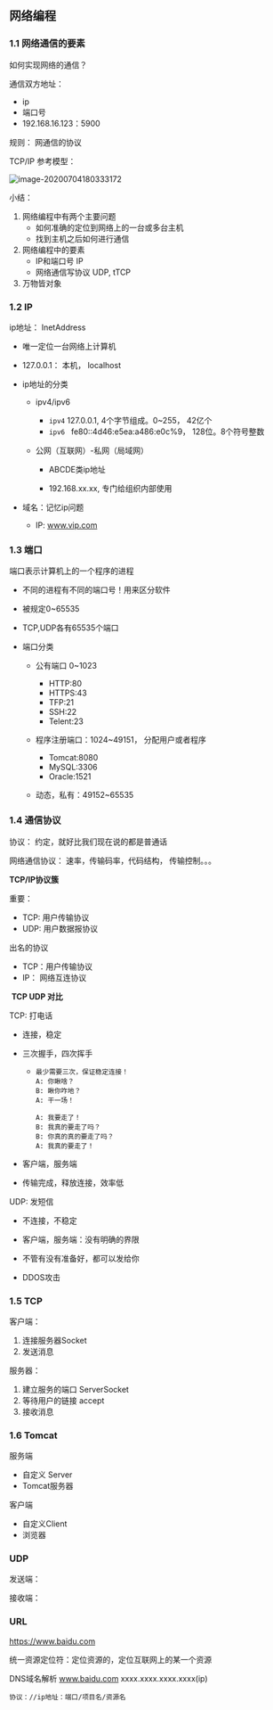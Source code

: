 ## 网络编程

### 1.1 网络通信的要素

如何实现网络的通信？

通信双方地址：

- ip
- 端口号
- 192.168.16.123：5900

规则： 网通信的协议

TCP/IP 参考模型：

![image-20200704180333172](C:\Users\baifn\AppData\Roaming\Typora\typora-user-images\image-20200704180333172.png)

小结：

1. 网络编程中有两个主要问题
   - 如何准确的定位到网络上的一台或多台主机
   - 找到主机之后如何进行通信
2. 网络编程中的要素
   - IP和端口号 IP
   - 网络通信写协议 UDP, tTCP
3. 万物皆对象

### 1.2 IP

ip地址： InetAddress

- 唯一定位一台网络上计算机

- 127.0.0.1： 本机， localhost

- ip地址的分类

  - ipv4/ipv6

    - `ipv4` 127.0.0.1, 4个字节组成。0~255， 42亿个
    - `ipv6 `  fe80::4d46:e5ea:a486:e0c%9， 128位。8个符号整数

  - 公网（互联网）-私网（局域网）

    - ABCDE类ip地址

    - 192.168.xx.xx, 专门给组织内部使用

- 域名：记忆ip问题

  - IP: www.vip.com

### 1.3 端口

端口表示计算机上的一个程序的进程

- 不同的进程有不同的端口号！用来区分软件

- 被规定0~65535

- TCP,UDP各有65535个端口

- 端口分类

  - 公有端口 0~1023

    - HTTP:80
    - HTTPS:43
    - TFP:21
    - SSH:22
    - Telent:23

  - 程序注册端口：1024~49151， 分配用户或者程序

    - Tomcat:8080
    - MySQL:3306
    - Oracle:1521

  - 动态，私有：49152~65535

### 1.4 通信协议

协议： 约定，就好比我们现在说的都是普通话

网络通信协议： 速率，传输码率，代码结构， 传输控制。。。

**TCP/IP协议簇**

重要：

- TCP: 用户传输协议
- UDP: 用户数据报协议

出名的协议

- TCP：用户传输协议
- IP： 网络互连协议

​    **TCP UDP 对比**

TCP: 打电话

- 连接，稳定

- 三次握手，四次挥手

  - ```
    最少需要三次，保证稳定连接！
    A: 你瞅啥？
    B: 瞅你咋地？
    A: 干一场！
    
    A: 我要走了！
    B: 我真的要走了吗？
    B: 你真的真的要走了吗？
    A: 我真的要走了！
    ```

- 客户端，服务端

- 传输完成，释放连接，效率低

UDP: 发短信

- 不连接，不稳定
- 客户端，服务端：没有明确的界限

- 不管有没有准备好，都可以发给你

- DDOS攻击

### 1.5 TCP

客户端：

1. 连接服务器Socket
2. 发送消息

服务器：

1. 建立服务的端口 ServerSocket
2. 等待用户的链接 accept
3. 接收消息

### 1.6 Tomcat

服务端

- 自定义 Server
- Tomcat服务器

客户端

- 自定义Client
- 浏览器

### UDP

发送端：

接收端：

### URL

https://www.baidu.com

统一资源定位符：定位资源的，定位互联网上的某一个资源

DNS域名解析 www.baidu.com xxxx.xxxx.xxxx.xxxx(ip)

```
协议：//ip地址：端口/项目名/资源名
```

